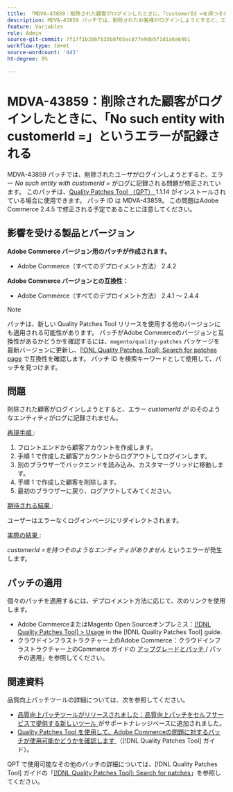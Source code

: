 ```yaml
---
title: 「MDVA-43859：削除された顧客がログインしたときに、「customerId =を持つそのようなエンティティがありません」というエラーが記録される」
description: MDVA-43859 パッチでは、削除されたお客様がログインしようとすると、エラー*No such entity with customerId =*がログに記録される問題が修正されています。 このパッチは、[Quality Patches Tool （QPT） ] （https://experienceleague.adobe.com/ja/docs/commerce-knowledge-base/kb/announcements/commerce-announcements/magento-quality-patches-released-new-tool-to-self-serve-quality-patches） 1.1.14 がインストールされている場合に利用できます。 パッチ ID は MDVA-43859。 この問題はAdobe Commerce 2.4.5 で修正される予定であることに注意してください。
feature: Variables
role: Admin
source-git-commit: 7f17f1b286f635b8f65ac877e9de5f1d1a6a6461
workflow-type: tm+mt
source-wordcount: '443'
ht-degree: 0%

---
```


# MDVA-43859：削除された顧客がログインしたときに、「No such entity with customerId =」というエラーが記録される

MDVA-43859 パッチでは、削除されたユーザがログインしようとすると、エラー *No such entity with customerId =* がログに記録される問題が修正されています。 このパッチは、[Quality Patches Tool （QPT） ](https://experienceleague.adobe.com/ja/docs/commerce-knowledge-base/kb/announcements/commerce-announcements/magento-quality-patches-released-new-tool-to-self-serve-quality-patches)1.1.14 がインストールされている場合に使用できます。 パッチ ID は MDVA-43859。 この問題はAdobe Commerce 2.4.5 で修正される予定であることに注意してください。

## 影響を受ける製品とバージョン

**Adobe Commerce バージョン用のパッチが作成されます。**

* Adobe Commerce（すべてのデプロイメント方法） 2.4.2

**Adobe Commerce バージョンとの互換性：**

* Adobe Commerce（すべてのデプロイメント方法） 2.4.1 ～ 2.4.4

>[!NOTE]
>
>パッチは、新しい Quality Patches Tool リリースを使用する他のバージョンにも適用される可能性があります。 パッチがAdobe Commerceのバージョンと互換性があるかどうかを確認するには、`magento/quality-patches` パッケージを最新バージョンに更新し、[[!DNL Quality Patches Tool]: Search for patches page](https://experienceleague.adobe.com/ja/docs/commerce-knowledge-base/kb/announcements/commerce-announcements/magento-quality-patches-released-new-tool-to-self-serve-quality-patches) で互換性を確認します。 パッチ ID を検索キーワードとして使用して、パッチを見つけます。

## 問題

削除された顧客がログインしようとすると、エラー *customerId が* のそのようなエンティティがログに記録されません。

<u> 再現手順 </u>:

1. フロントエンドから顧客アカウントを作成します。
1. 手順 1 で作成した顧客アカウントからログアウトしてログインします。
1. 別のブラウザーでバックエンドを読み込み、カスタマーグリッドに移動します。
1. 手順 1 で作成した顧客を削除します。
1. 最初のブラウザーに戻り、ログアウトしてみてください。

<u> 期待される結果 </u>:

ユーザーはエラーなくログインページにリダイレクトされます。

<u> 実際の結果 </u>:

*customerId =を持つそのようなエンティティがありません* というエラーが発生します。

## パッチの適用

個々のパッチを適用するには、デプロイメント方法に応じて、次のリンクを使用します。

* Adobe CommerceまたはMagento Open Sourceオンプレミス：[[!DNL Quality Patches Tool] > Usage](/help/tools/quality-patches-tool/usage.md) in the [!DNL Quality Patches Tool] guide.
* クラウドインフラストラクチャー上のAdobe Commerce：クラウドインフラストラクチャー上のCommerce ガイドの [ アップグレードとパッチ ](https://experienceleague.adobe.com/docs/commerce-cloud-service/user-guide/develop/upgrade/apply-patches.html?lang=ja)/ パッチの適用」を参照してください。

## 関連資料

品質向上パッチツールの詳細については、次を参照してください。

* [ 品質向上パッチツールがリリースされました：品質向上パッチをセルフサービスで提供する新しいツール ](https://experienceleague.adobe.com/ja/docs/commerce-knowledge-base/kb/announcements/commerce-announcements/magento-quality-patches-released-new-tool-to-self-serve-quality-patches) がサポートナレッジベースに追加されました。
* [Quality Patches Tool を使用して、Adobe Commerceの問題に対するパッチが使用可能かどうかを確認します ](/help/tools/quality-patches-tool/patches-available-in-qpt/check-patch-for-magento-issue-with-magento-quality-patches.md) （[!DNL Quality Patches Tool] ガイド）。

QPT で使用可能なその他のパッチの詳細については、[!DNL Quality Patches Tool] ガイドの「[[!DNL Quality Patches Tool]: Search for patches](https://experienceleague.adobe.com/tools/commerce-quality-patches/index.html?lang=ja)」を参照してください。
